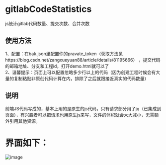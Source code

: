 # gitlabCodeStatistics
js统计gitlab代码数量、提交次数、合并次数
## 使用方法
1、配置：在bak.json里配置你的pravate_token（获取方法见https://blog.csdn.net/zangxueyuan88/article/details/81195666）   ，提交代码的邮箱地址、分支和工程id，打开demo.html就可以了    
2、温馨提示：页面上可以配置忽略多少行以上的代码（因为创建工程时候会有大量的复制粘贴非原创代码计算在内，排除了之后就跟接近真实的代码数量）    
## 说明
前端JS代码写成的，基本上用的是原生的js代码，只有请求部分用了jq（已集成到页面），有兴趣者可以把请求也用原生js来写，文件的体积就会大大减小，无需额外引用其他资源。    
# 界面如下：
![image](https://github.com/cdacai/gitlabCodeStatistics/raw/main/interface.png)


